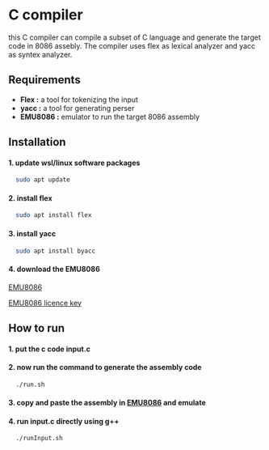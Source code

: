 
# C compiler

this C compiler can compile a subset of C language and generate the target code in 8086 assebly. The compiler uses flex as lexical analyzer and yacc as syntex analyzer.


## Requirements

- **Flex :** a tool for tokenizing the input
- **yacc :** a tool for generating perser
- **EMU8086 :** emulator to run the target 8086 assembly


## Installation
#### 1. update wsl/linux software packages
```bash
  sudo apt update
```
#### 2. install flex

```bash
  sudo apt install flex
```
#### 3. install yacc

```bash
  sudo apt install byacc
```
#### 4. download the EMU8086
[EMU8086](https://emu8086-microprocessor-emulator.en.softonic.com/download)

[EMU8086 licence key](https://deeprajbhujel.blogspot.com/2014/01/emu8086-license-key.html)




## How to run

#### 1. put the c code **input.c**

#### 2. now run the command to generate the assembly code

```bash
  ./run.sh
```

#### 3. copy and paste the assembly in  [EMU8086](https://emu8086-microprocessor-emulator.en.softonic.com/download) and emulate

#### 4. run **input.c** directly  using g++ 

```bash
  ./runInput.sh
```
    

